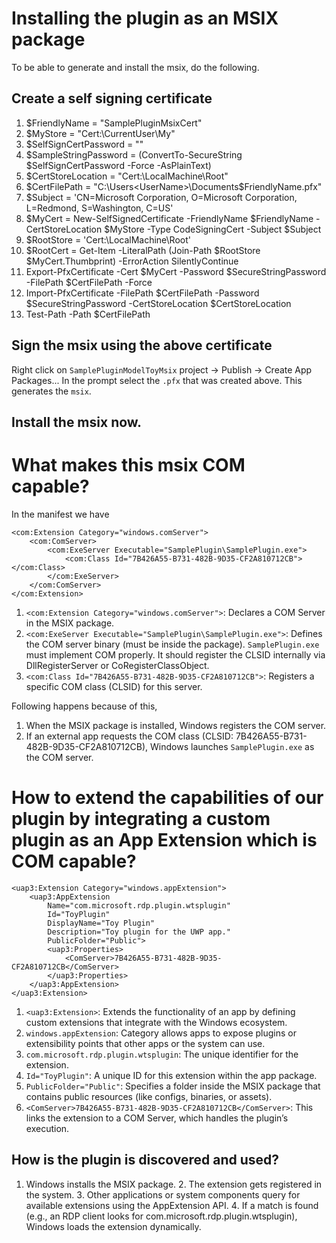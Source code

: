 ﻿# Installing the plugin as an MSIX package

To be able to generate and install the msix, do the following.
## Create a self signing certificate
1. $FriendlyName = "SamplePluginMsixCert"
2. $MyStore = "Cert:\CurrentUser\My"
3. $SelfSignCertPassword = "<YourPassword>"
4. $SampleStringPassword = (ConvertTo-SecureString $SelfSignCertPassword  -Force -AsPlainText)
5. $CertStoreLocation = "Cert:\LocalMachine\Root"
6. $CertFilePath = "C:\Users\<UserName>\Documents\$FriendlyName.pfx"
7. $Subject = 'CN=Microsoft Corporation, O=Microsoft Corporation, L=Redmond, S=Washington, C=US'
8. $MyCert = New-SelfSignedCertificate -FriendlyName $FriendlyName -CertStoreLocation $MyStore -Type CodeSigningCert -Subject $Subject
9. $RootStore = 'Cert:\LocalMachine\Root'
10. $RootCert = Get-Item -LiteralPath (Join-Path $RootStore $MyCert.Thumbprint) -ErrorAction SilentlyContinue
11. Export-PfxCertificate -Cert $MyCert -Password $SecureStringPassword -FilePath $CertFilePath -Force
12. Import-PfxCertificate -FilePath $CertFilePath -Password $SecureStringPassword -CertStoreLocation $CertStoreLocation
13. Test-Path -Path $CertFilePath

## Sign the msix using the above certificate
Right click on `SamplePluginModelToyMsix` project -> Publish -> Create App Packages... In the prompt select the `.pfx` that was created above. This generates the `msix`.

## Install the msix now.

# What makes this msix COM capable?
In the manifest we have
```
<com:Extension Category="windows.comServer">
    <com:ComServer>
        <com:ExeServer Executable="SamplePlugin\SamplePlugin.exe">
            <com:Class Id="7B426A55-B731-482B-9D35-CF2A810712CB"></com:Class>
        </com:ExeServer>
    </com:ComServer>
</com:Extension>
```
1. `<com:Extension Category="windows.comServer">`:	Declares a COM Server in the MSIX package.
2. `<com:ExeServer Executable="SamplePlugin\SamplePlugin.exe">`: Defines the COM server binary (must be inside the package). `SamplePlugin.exe` must implement COM properly. It should register the CLSID internally via DllRegisterServer or CoRegisterClassObject.
3. `<com:Class Id="7B426A55-B731-482B-9D35-CF2A810712CB">`: Registers a specific COM class (CLSID) for this server.

Following happens because of this,
1. When the MSIX package is installed, Windows registers the COM server.
2. If an external app requests the COM class (CLSID: 7B426A55-B731-482B-9D35-CF2A810712CB), Windows launches `SamplePlugin.exe` as the COM server.


# How to extend the capabilities of our plugin by integrating a custom plugin as an App Extension which is COM capable?
```
<uap3:Extension Category="windows.appExtension">
    <uap3:AppExtension 
        Name="com.microsoft.rdp.plugin.wtsplugin"
        Id="ToyPlugin"
        DisplayName="Toy Plugin"
        Description="Toy plugin for the UWP app."
        PublicFolder="Public">
        <uap3:Properties>
            <ComServer>7B426A55-B731-482B-9D35-CF2A810712CB</ComServer>
        </uap3:Properties>
    </uap3:AppExtension>
</uap3:Extension>
```
1. `<uap3:Extension>`: Extends the functionality of an app by defining custom extensions that integrate with the Windows ecosystem. 
2. `windows.appExtension`: Category allows apps to expose plugins or extensibility points that other apps or the system can use.
3. `com.microsoft.rdp.plugin.wtsplugin`: The unique identifier for the extension.
4. `Id="ToyPlugin"`: A unique ID for this extension within the app package.
5. `PublicFolder="Public"`: Specifies a folder inside the MSIX package that contains public resources (like configs, binaries, or assets).
6. `<ComServer>7B426A55-B731-482B-9D35-CF2A810712CB</ComServer>`: This links the extension to a COM Server, which handles the plugin’s execution.

## How is the plugin is discovered and used?
1. Windows installs the MSIX package.
2️. The extension gets registered in the system.
3️. Other applications or system components query for available extensions using the AppExtension API.
4️. If a match is found (e.g., an RDP client looks for com.microsoft.rdp.plugin.wtsplugin), Windows loads the extension dynamically.

